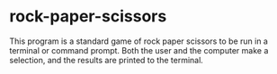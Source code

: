 # rock-paper-scissors
This program is a standard game of rock paper scissors to be run in a terminal or command prompt.  Both the user and the computer make a selection, and the results are printed to the terminal.
